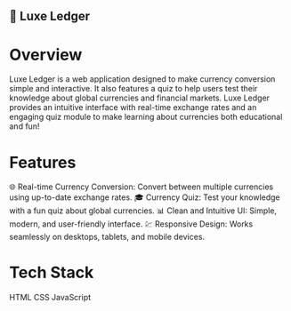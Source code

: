 ## 💸 Luxe Ledger

# Overview
Luxe Ledger is a web application designed to make currency conversion simple and interactive. It also features a quiz to help users test their knowledge about global currencies and financial markets. Luxe Ledger provides an intuitive interface with real-time exchange rates and an engaging quiz module to make learning about currencies both educational and fun!

# Features
🌐 Real-time Currency Conversion: Convert between multiple currencies using up-to-date exchange rates.
🎓 Currency Quiz: Test your knowledge with a fun quiz about global currencies.
📊 Clean and Intuitive UI: Simple, modern, and user-friendly interface.
💹 Responsive Design: Works seamlessly on desktops, tablets, and mobile devices.

# Tech Stack
HTML
CSS
JavaScript

